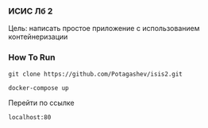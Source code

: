 ### ИСИС Лб 2
Цель: написать простое приложение с использованием контейнеризации

### How To Run
```
git clone https://github.com/Potagashev/isis2.git
```
```
docker-compose up
```
Перейти по ссылке
```
localhost:80
```
